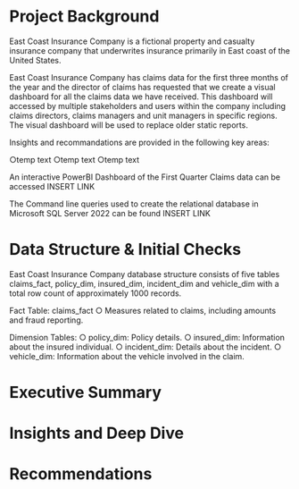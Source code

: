 # Project Background

East Coast Insurance Company is a fictional property and casualty insurance company that underwrites insurance primarily in East coast of the United States.

East Coast Insurance Company has claims data for the first three months of the year and the director of claims has requested that we create a visual dashboard for all the claims data we have received. This dashboard will accessed by multiple stakeholders and users within the company including claims directors, claims managers and unit managers in specific regions. The visual dashboard will be used to replace older static reports.

Insights and recommandations are provided in the following key areas:

  ○temp text
  ○temp text
  ○temp text

An interactive PowerBI Dashboard of the First Quarter Claims data can be accessed INSERT LINK

The Command line queries used to create the relational database in Microsoft SQL Server 2022 can be found INSERT LINK


# Data Structure & Initial Checks

East Coast Insurance Company database structure consists of five tables claims_fact, policy_dim, insured_dim, incident_dim and vehicle_dim with a total row count of approximately 1000 records.

  Fact Table: claims_fact
    ○ Measures related to claims, including amounts and fraud reporting.
  
  Dimension Tables:
    ○ policy_dim: Policy details.
    ○ insured_dim: Information about the insured individual.
    ○ incident_dim: Details about the incident.
    ○ vehicle_dim: Information about the vehicle involved in the claim.


# Executive Summary
# Insights and Deep Dive
# Recommendations


